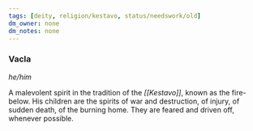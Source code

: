 ```yaml
---
tags: [deity, religion/kestavo, status/needswork/old]
dm_owner: none
dm_notes: none
---
```

### Vacla
*he/him*

A malevolent spirit in the tradition of the *[[Kestavo]]*, known as the fire-below. His children are the spirits of war and destruction, of injury, of sudden death, of the burning home. They are feared and driven off, whenever possible.

